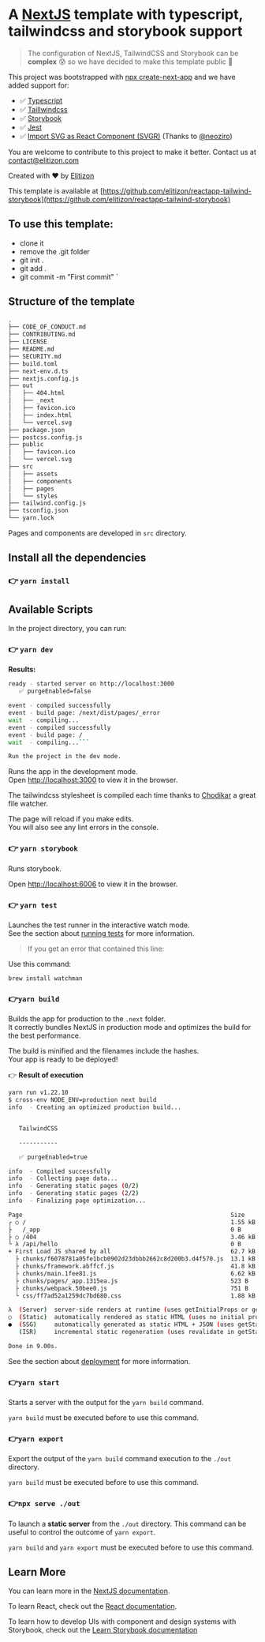 # A [NextJS](https://nextjs.org/) template with typescript, tailwindcss and storybook support

> The configuration of NextJS, TailwindCSS and Storybook can be **complex** 😰 so we have decided to make this template public 🎉

This project was bootstrapped with [npx create-next-app](https://nextjs.org/learn/basics/create-nextjs-app/setup) and we have added support for:

- ✅ [Typescript](https://www.typescriptlang.org/)
- ✅ [Taillwindcss](https://www.tailwindcss.com)
- ✅ [Storybook](https://storybook.js.org/)
- ✅ [Jest](https://jestjs.io/)
- ✅ [Import SVG as React Component (SVGR)](https://react-svgr.com/) (Thanks to [@neoziro](https://twitter.com/neoziro))

You are welcome to contribute to this project to make it better. Contact us at [contact@elitizon.com](contact@elitizon.com)

Created with ❤️ by [Elitizon](https://www.elitizon.com)

This template is available at [https://github.com/elitizon/reactapp-tailwind-storybook](https://github.com/elitizon/reactapp-tailwind-storybook)

## To use this template:

- clone it
- remove the .git folder
- git init .
- git add .
- git commit -m "First commit"
  `

## Structure of the template

```bash
.
├── CODE_OF_CONDUCT.md
├── CONTRIBUTING.md
├── LICENSE
├── README.md
├── SECURITY.md
├── build.toml
├── next-env.d.ts
├── nextjs.config.js
├── out
│   ├── 404.html
│   ├── _next
│   ├── favicon.ico
│   ├── index.html
│   └── vercel.svg
├── package.json
├── postcss.config.js
├── public
│   ├── favicon.ico
│   └── vercel.svg
├── src
│   ├── assets
│   ├── components
│   ├── pages
│   └── styles
├── tailwind.config.js
├── tsconfig.json
└── yarn.lock

```

Pages and components are developed in `src` directory.

## Install all the dependencies

### 👉 `yarn install`

## Available Scripts

In the project directory, you can run:

### 👉 `yarn dev`

**Results:**

```bash
ready - started server on http://localhost:3000
   ✅ purgeEnabled=false

event - compiled successfully
event - build page: /next/dist/pages/_error
wait  - compiling...
event - compiled successfully
event - build page: /
wait  - compiling...```

Run the project in the dev mode.
````

Runs the app in the development mode.\
Open [http://localhost:3000](http://localhost:3000) to view it in the browser.

The tailwindcss stylesheet is compiled each time thanks to [Chodikar](https://github.com/paulmillr/chokidar) a great file watcher.

The page will reload if you make edits.\
You will also see any lint errors in the console.

### 👉 `yarn storybook`

Runs storybook.

Open [http://localhost:6006](http://localhost:6006) to view it in the browser.

### 👉 `yarn test`

Launches the test runner in the interactive watch mode.\
See the section about [running tests](https://facebook.github.io/create-react-app/docs/running-tests) for more information.

> If you get an error that contained this line:

Use this command:

`brew install watchman`

### 👉`yarn build`

Builds the app for production to the `.next` folder.\
It correctly bundles NextJS in production mode and optimizes the build for the best performance.

The build is minified and the filenames include the hashes.\
Your app is ready to be deployed!

👉 **Result of execution**

```bash
yarn run v1.22.10
$ cross-env NODE_ENV=production next build
info  - Creating an optimized production build...


   TailwindCSS

   -----------

   ✅ purgeEnabled=true

info  - Compiled successfully
info  - Collecting page data...
info  - Generating static pages (0/2)
info  - Generating static pages (2/2)
info  - Finalizing page optimization...

Page                                                           Size     First Load JS
┌ ○ /                                                          1.55 kB        64.3 kB
├   /_app                                                      0 B            62.7 kB
├ ○ /404                                                       3.46 kB        66.2 kB
└ λ /api/hello                                                 0 B            62.7 kB
+ First Load JS shared by all                                  62.7 kB
  ├ chunks/f6078781a05fe1bcb0902d23dbbb2662c8d200b3.d4f570.js  13.1 kB
  ├ chunks/framework.abffcf.js                                 41.8 kB
  ├ chunks/main.1fee81.js                                      6.62 kB
  ├ chunks/pages/_app.1315ea.js                                523 B
  ├ chunks/webpack.50bee0.js                                   751 B
  └ css/ff7ad52a1259dc7bd680.css                               1.88 kB

λ  (Server)  server-side renders at runtime (uses getInitialProps or getServerSideProps)
○  (Static)  automatically rendered as static HTML (uses no initial props)
●  (SSG)     automatically generated as static HTML + JSON (uses getStaticProps)
   (ISR)     incremental static regeneration (uses revalidate in getStaticProps)

Done in 9.00s.

```

See the section about [deployment](https://nextjs.org/docs/deployment) for more information.

### 👉`yarn start`

Starts a server with the output for the `yarn build` command.

`yarn build` must be executed before to use this command.

### 👉`yarn export`

Export the output of the `yarn build` command execution to the `./out` directory.

`yarn build` must be executed before to use this command.

### 👉`npx serve ./out`

To launch a **static server** from the `./out` directory. This command can be useful to control the outcome of `yarn export`.

`yarn build` and `yarn export` must be executed before to use this command.

## Learn More

You can learn more in the [NextJS documentation](https://nextjs.org/docs/getting-started).

To learn React, check out the [React documentation](https://reactjs.org/).

To learn how to develop UIs with component and design systems with Storybook, check out the [Learn Storybook documentation](https://www.learnstorybook.com/)
